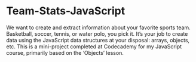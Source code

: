 # Team-Stats-JavaScript
We want to create and extract information about your favorite sports team. Basketball, soccer, tennis, or water polo, you pick it. It’s your job to create data using the JavaScript data structures at your disposal: arrays, objects, etc. This is a mini-project completed at Codecademy for my JavaScript course, primarily based on the ‘Objects’ lesson.
